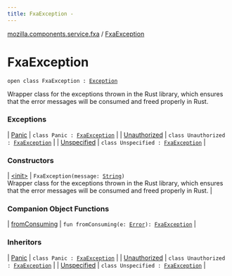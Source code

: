```yaml
---
title: FxaException - 
---
```


[mozilla.components.service.fxa](../index.html) / [FxaException](./index.html)

# FxaException

`open class FxaException : `[`Exception`](https://kotlinlang.org/api/latest/jvm/stdlib/kotlin/-exception/index.html)

Wrapper class for the exceptions thrown in the Rust library, which ensures that the
error messages will be consumed and freed properly in Rust.

### Exceptions

| [Panic](-panic/index.html) | `class Panic : `[`FxaException`](./index.md) |
| [Unauthorized](-unauthorized/index.html) | `class Unauthorized : `[`FxaException`](./index.md) |
| [Unspecified](-unspecified/index.html) | `class Unspecified : `[`FxaException`](./index.md) |

### Constructors

| [&lt;init&gt;](-init-.html) | `FxaException(message: `[`String`](https://kotlinlang.org/api/latest/jvm/stdlib/kotlin/-string/index.html)`)`<br>Wrapper class for the exceptions thrown in the Rust library, which ensures that the error messages will be consumed and freed properly in Rust. |

### Companion Object Functions

| [fromConsuming](from-consuming.html) | `fun fromConsuming(e: `[`Error`](../-error/index.html)`): `[`FxaException`](./index.md) |

### Inheritors

| [Panic](-panic/index.html) | `class Panic : `[`FxaException`](./index.md) |
| [Unauthorized](-unauthorized/index.html) | `class Unauthorized : `[`FxaException`](./index.md) |
| [Unspecified](-unspecified/index.html) | `class Unspecified : `[`FxaException`](./index.md) |

